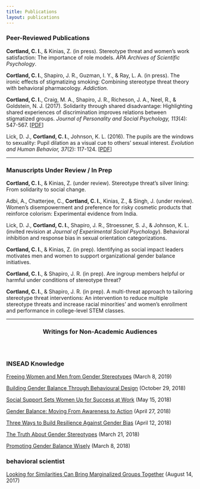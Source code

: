 ```yaml
---
title: Publications
layout: publications
---
```


### Peer-Reviewed Publications

**Cortland, C. I.**, & Kinias, Z. (in press). Stereotype threat and women’s work satisfaction: The importance of role models. _APA Archives of Scientific Psychology_.

**Cortland, C. I.**, Shapiro, J. R., Guzman, I. Y., & Ray, L. A. (in press). The ironic effects of stigmatizing smoking: Combining stereotype threat theory with behavioral pharmacology. _Addiction._

**Cortland, C. I.**, Craig, M. A., Shapiro, J. R., Richeson, J. A., Neel, R., & Goldstein, N. J. (2017). Solidarity through shared disadvantage: Highlighting shared experiences of discrimination improves relations between stigmatized groups. _Journal of Personality and Social Psychology, 113_(4): 547-567. \[[PDF](/files/Cortland-Craig-2017.pdf)\]

Lick, D. J., **Cortland, C. I.**, Johnson, K. L. (2016). The pupils are the windows to sexuality: Pupil dilation as a visual cue to others’ sexual interest. _Evolution and Human Behavior, 37_(2): 117-124. \[[PDF](/files/Lick-Cortland-Johnson-2016.pdf)\]

---

### Manuscripts Under Review / In Prep

**Cortland, C. I.**, & Kinias, Z. (under review). Stereotype threat’s silver lining: From solidarity to social change.

Adbi, A., Chatterjee, C., **Cortland, C. I.**, Kinias, Z., & Singh, J. (under review). Women’s disempowerment and preference for risky cosmetic products that reinforce colorism: Experimental evidence from India.

Lick, D. J., **Cortland, C. I.**, Shapiro, J. R., Stroessner, S. J., & Johnson, K. L. (invited revision at _Journal of Experimental Social Psychology_). Behavioral inhibition and response bias in sexual orientation categorizations.

**Cortland, C. I.**, & Kinias, Z. (in prep). Identifying as social impact leaders motivates men and women to support organizational gender balance initiatives.

**Cortland, C. I.**, & Shapiro, J. R. (in prep). Are ingroup members helpful or harmful under conditions of stereotype threat?

**Cortland, C. I.**, & Shapiro, J. R. (in prep). A multi-threat approach to tailoring stereotype threat interventions: An intervention to reduce multiple stereotype threats and increase racial minorities’ and women’s enrollment and performance in college-level STEM classes.

---

<h3 style="text-align: center; margin-bottom: 4em;">Writings for Non-Academic Audiences</h3>

### INSEAD Knowledge

[Freeing Women and Men from Gender Stereotypes](https://knowledge.insead.edu/blog/insead-blog/freeing-women-and-men-from-gender-stereotypes-11136) (March 8, 2019)

[Building Gender Balance Through Behavioural Design](https://knowledge.insead.edu/blog/insead-blog/building-gender-balance-through-behavioural-design-10331) (October 29, 2018)

[Social Support Sets Women Up for Success at Work](https://knowledge.insead.edu/blog/insead-blog/social-support-sets-women-up-for-success-at-work-9111) (May 15, 2018)

[Gender Balance: Moving From Awareness to Action](https://knowledge.insead.edu/leadership-organisations/gender-balance-moving-from-awareness-to-action-8976) (April 27, 2018)

[Three Ways to Build Resilience Against Gender Bias](https://knowledge.insead.edu/leadership-organisations/three-ways-to-build-resilience-against-gender-bias-8861) (April 12, 2018)

[The Truth About Gender Stereotypes](https://knowledge.insead.edu/leadership-organisations/the-truth-about-gender-stereotypes-8691) (March 21, 2018)

[Promoting Gender Balance Wisely](https://knowledge.insead.edu/leadership-organisations/promoting-gender-balance-wisely-8546) (March 8, 2018)

### behavioral scientist

[Looking for Similarities Can Bring Marginalized Groups Together](https://behavioralscientist.org/looking-similarities-can-bring-marginalized-groups-together/) (August 14, 2017)
